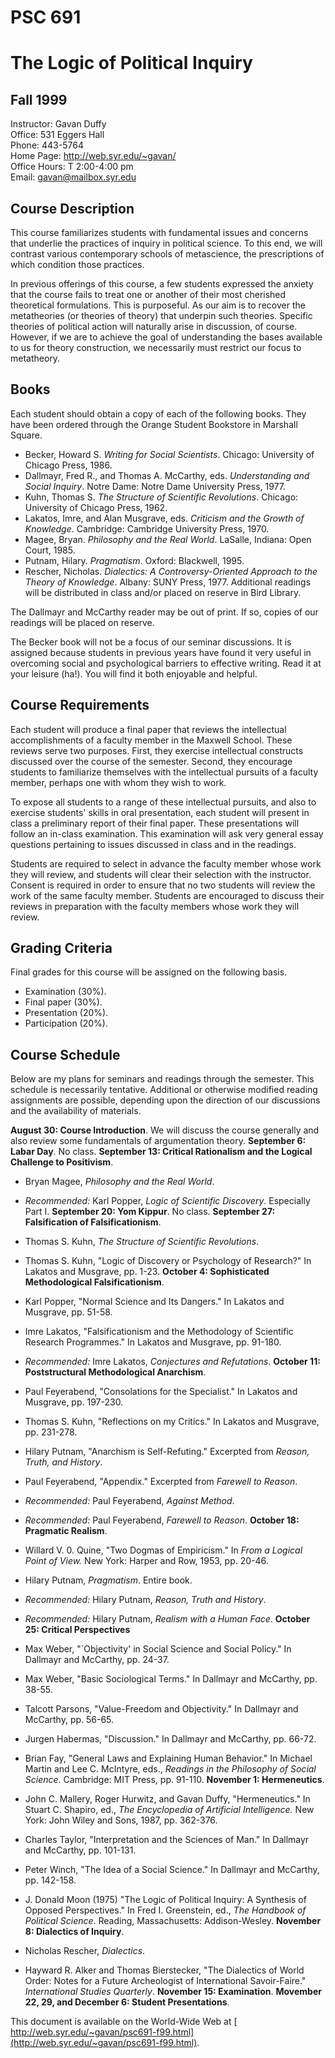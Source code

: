 # PSC 691

  

# The Logic of Political Inquiry

  

## Fall 1999

Instructor: Gavan Duffy  
Office: 531 Eggers Hall  
Phone: 443-5764  
Home Page: [ http://web.syr.edu/~gavan/ ](http://web.syr.edu/~gavan/)  
Office Hours: T 2:00-4:00 pm  
Email: [ gavan@mailbox.syr.edu](mailto:gavan@mailbox.syr.edu)  

## Course Description

This course familiarizes students with fundamental issues and concerns that
underlie the practices of inquiry in political science. To this end, we will
contrast various contemporary schools of metascience, the prescriptions of
which condition those practices.

In previous offerings of this course, a few students expressed the anxiety
that the course fails to treat one or another of their most cherished
theoretical formulations. This is purposeful. As our aim is to recover the
metatheories (or theories of theory) that underpin such theories. Specific
theories of political action will naturally arise in discussion, of course.
However, if we are to achieve the goal of understanding the bases available to
us for theory construction, we necessarily must restrict our focus to
metatheory.

## Books

Each student should obtain a copy of each of the following books. They have
been ordered through the Orange Student Bookstore in Marshall Square.

  * Becker, Howard S. _Writing for Social Scientists_. Chicago: University of Chicago Press, 1986. 
  * Dallmayr, Fred R., and Thomas A. McCarthy, eds. _Understanding and Social Inquiry_. Notre Dame: Notre Dame University Press, 1977. 
  * Kuhn, Thomas S. _The Structure of Scientific Revolutions_. Chicago: University of Chicago Press, 1962. 
  * Lakatos, Imre, and Alan Musgrave, eds. _Criticism and the Growth of Knowledge_. Cambridge: Cambridge University Press, 1970. 
  * Magee, Bryan. _Philosophy and the Real World_. LaSalle, Indiana: Open Court, 1985. 
  * Putnam, Hilary. _Pragmatism_. Oxford: Blackwell, 1995. 
  * Rescher, Nicholas. _Dialectics: A Controversy-Oriented Approach to the Theory of Knowledge_. Albany: SUNY Press, 1977\. 
Additional readings will be distributed in class and/or placed on reserve in
Bird Library.

The Dallmayr and McCarthy reader may be out of print. If so, copies of our
readings will be placed on reserve.

The Becker book will not be a focus of our seminar discussions. It is assigned
because students in previous years have found it very useful in overcoming
social and psychological barriers to effective writing. Read it at your
leisure (ha!). You will find it both enjoyable and helpful.

## Course Requirements

Each student will produce a final paper that reviews the intellectual
accomplishments of a faculty member in the Maxwell School. These reviews serve
two purposes. First, they exercise intellectual constructs discussed over the
course of the semester. Second, they encourage students to familiarize
themselves with the intellectual pursuits of a faculty member, perhaps one
with whom they wish to work.

To expose all students to a range of these intellectual pursuits, and also to
exercise students' skills in oral presentation, each student will present in
class a preliminary report of their final paper. These presentations will
follow an in-class examination. This examination will ask very general essay
questions pertaining to issues discussed in class and in the readings.

Students are required to select in advance the faculty member whose work they
will review, and students will clear their selection with the instructor.
Consent is required in order to ensure that no two students will review the
work of the same faculty member. Students are encouraged to discuss their
reviews in preparation with the faculty members whose work they will review.

## Grading Criteria

Final grades for this course will be assigned on the following basis.

  * Examination (30%). 
  * Final paper (30%). 
  * Presentation (20%). 
  * Participation (20%). 

## Course Schedule

Below are my plans for seminars and readings through the semester. This
schedule is necessarily tentative. Additional or otherwise modified reading
assignments are possible, depending upon the direction of our discussions and
the availability of materials.

**August 30: Course Introduction**.      We will discuss the course generally
and also review some fundamentals of argumentation theory. **September 6:
Labar Day**.      No class. **September 13: Critical Rationalism and the
Logical Challenge to Positivism**.  

  * Bryan Magee, _Philosophy and the Real World_. 
  * _Recommended:_ Karl Popper, _Logic of Scientific Discovery_. Especially Part I. 
**September 20: Yom Kippur**.      No class. **September 27: Falsification of
Falsificationism**.  

  * Thomas S. Kuhn, _The Structure of Scientific Revolutions_. 
  * Thomas S. Kuhn, "Logic of Discovery or Psychology of Research?" In Lakatos and Musgrave, pp. 1-23. 
**October 4: Sophisticated Methodological Falsificationism**.  

  * Karl Popper, "Normal Science and Its Dangers." In Lakatos and Musgrave, pp. 51-58. 
  * Imre Lakatos, "Falsificationism and the Methodology of Scientific Research Programmes." In Lakatos and Musgrave, pp. 91-180. 
  * _Recommended:_ Imre Lakatos, _Conjectures and Refutations_. 
**October 11: Poststructural Methodological Anarchism**.  

  * Paul Feyerabend, "Consolations for the Specialist." In Lakatos and Musgrave, pp. 197-230. 
  * Thomas S. Kuhn, "Reflections on my Critics." In Lakatos and Musgrave, pp. 231-278. 
  * Hilary Putnam, "Anarchism is Self-Refuting." Excerpted from _Reason, Truth, and History_. 
  * Paul Feyerabend, "Appendix." Excerpted from _Farewell to Reason_. 
  * _Recommended:_ Paul Feyerabend, _Against Method_. 
  * _Recommended:_ Paul Feyerabend, _Farewell to Reason_. 
**October 18: Pragmatic Realism**.  

  * Willard V. 0. Quine, "Two Dogmas of Empiricism." In _From a Logical Point of View._ New York: Harper and Row, 1953, pp. 20-46. 
  * Hilary Putnam, _Pragmatism_. Entire book. 
  * _Recommended:_ Hilary Putnam, _Reason, Truth and History_. 
  * _Recommended:_ Hilary Putnam, _Realism with a Human Face_. 
**October 25: Critical Perspectives**  

  * Max Weber, "`Objectivity' in Social Science and Social Policy." In Dallmayr and McCarthy, pp. 24-37. 
  * Max Weber, "Basic Sociological Terms." In Dallmayr and McCarthy, pp. 38-55. 
  * Talcott Parsons, "Value-Freedom and Objectivity." In Dallmayr and McCarthy, pp. 56-65. 
  * Jurgen Habermas, "Discussion." In Dallmayr and McCarthy, pp. 66-72. 
  * Brian Fay, "General Laws and Explaining Human Behavior." In Michael Martin and Lee C. McIntyre, eds., _Readings in the Philosophy of Social Science_. Cambridge: MIT Press, pp. 91-110. 
**November 1: Hermeneutics**.  

  * John C. Mallery, Roger Hurwitz, and Gavan Duffy, "Hermeneutics." In Stuart C. Shapiro, ed., _The Encyclopedia of Artificial Intelligence._ New York: John Wiley and Sons, 1987, pp. 362-376. 
  * Charles Taylor, "Interpretation and the Sciences of Man." In Dallmayr and McCarthy, pp. 101-131. 
  * Peter Winch, "The Idea of a Social Science." In Dallmayr and McCarthy, pp. 142-158. 
  * J. Donald Moon (1975) "The Logic of Political Inquiry: A Synthesis of Opposed Perspectives." In Fred I. Greenstein, ed., _The Handbook of Political Science_. Reading, Massachusetts: Addison-Wesley. 
**November 8: Dialectics of Inquiry**.  

  * Nicholas Rescher, _Dialectics_. 
  * Hayward R. Alker and Thomas Bierstecker, "The Dialectics of World Order: Notes for a Future Archeologist of International Savoir-Faire." _International Studies Quarterly_. 
**November 15: Examination**. **Movember 22, 29, and December 6: Student
Presentations**.

This document is available on the World-Wide Web at [
http://web.syr.edu/~gavan/psc691-f99.html](http://web.syr.edu/~gavan/psc691-f99.html).


